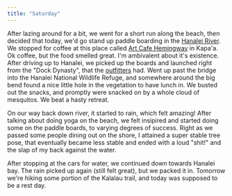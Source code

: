 ```yaml
---
title: "Saturday"
---
```


After lazing around for a bit, we went for a short run along the beach, then decided that today, we'd go stand up paddle boarding in the [Hanalei River](https://www.google.com/maps/@22.2094071,-159.4910887,15.47z). We stopped for coffee at this place called [Art Cafe Hemingway](http://www.artcafehemingway.com/) in Kapa'a. Ok coffee, but the food smelled great. I'm ambivalent about it's existence. After driving up to Hanalei, we picked up the boards and launched right from the "Dock Dynasty", that the [outfitters](http://kayakhanalei.com/rentals/) had. Went up past the bridge into the Hanalei National Wildlife Refuge, and somewhere around the big bend found a nice little hole in the vegetation to have lunch in. We busted out the snacks, and promptly were snacked on by a whole cloud of mesquitos. We beat a hasty retreat.

On our way back down river, it started to rain, which felt amazing! After talking about doing yoga on the beach, we felt insipired and started doing some on the paddle boards, to varying degrees of success. Right as we passed some people dining out on the shore, I attained a super stable tree pose, that eventually became less stable and ended with a loud "shit!" and the slap of my back against the water.

After stopping at the cars for water, we continued down towards Hanalei bay. The rain picked up again (still felt great), but we packed it in. Tomorrow we're hiking some portion of the Kalalau trail, and today was supposed to be a rest day.